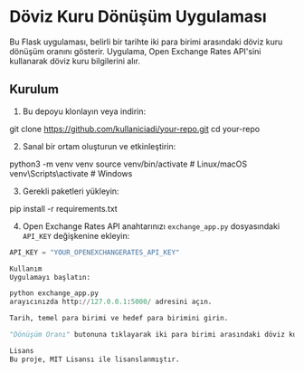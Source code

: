 # Döviz Kuru Dönüşüm Uygulaması

Bu Flask uygulaması, belirli bir tarihte iki para birimi arasındaki döviz kuru dönüşüm oranını gösterir. Uygulama, Open Exchange Rates API'sini kullanarak döviz kuru bilgilerini alır.

## Kurulum

1. Bu depoyu klonlayın veya indirin:

git clone https://github.com/kullaniciadi/your-repo.git
cd your-repo


2. Sanal bir ortam oluşturun ve etkinleştirin:

python3 -m venv venv
source venv/bin/activate # Linux/macOS
venv\Scripts\activate # Windows


3. Gerekli paketleri yükleyin:

pip install -r requirements.txt


4. Open Exchange Rates API anahtarınızı `exchange_app.py` dosyasındaki `API_KEY` değişkenine ekleyin:

```python
API_KEY = "YOUR_OPENEXCHANGERATES_API_KEY"

Kullanım
Uygulamayı başlatın:

python exchange_app.py
arayıcınızda http://127.0.0.1:5000/ adresini açın.

Tarih, temel para birimi ve hedef para birimini girin.

"Dönüşüm Oranı" butonuna tıklayarak iki para birimi arasındaki döviz kuru dönüşüm oranını görüntüleyin.

Lisans
Bu proje, MIT Lisansı ile lisanslanmıştır.
